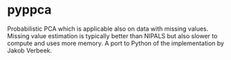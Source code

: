 # pyppca
Probabilistic PCA which is applicable also on data with missing values. Missing value estimation is typically better than NIPALS but also slower to compute and uses more memory. A port to Python of the implementation by Jakob Verbeek.
